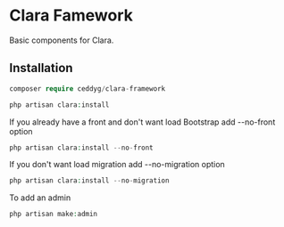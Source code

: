 Clara Famework
===============

Basic components for Clara.

## Installation

```php
composer require ceddyg/clara-framework

php artisan clara:install
```

If you already have a front and don't want load Bootstrap add --no-front option
```php
php artisan clara:install --no-front
```

If you don't want load migration add --no-migration option
```php
php artisan clara:install --no-migration
```

To add an admin
```php
php artisan make:admin
```
